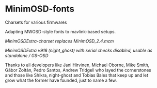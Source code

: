 # MinimOSD-fonts
Charsets for various firmwares

Adapting MWOSD-style fonts to mavlink-based setups.

*MinimOSDExtra-charset replaces MinimOSD_2.4.mcm*

*MinimOSDExtra v918 (night_ghost) with serial checks disabled, usable as standalone / GS-OSD*


Thanks to all developers like Jani Hirvinen, Michael Oborne, Mike Smith, Gábor Zoltán, Pedro Santos, Andrew Tridgell who layed the cornerstones and those like Shikra, night-ghost and Tobias Bales that keep up and let grow what the former have founded, just to name a few.
